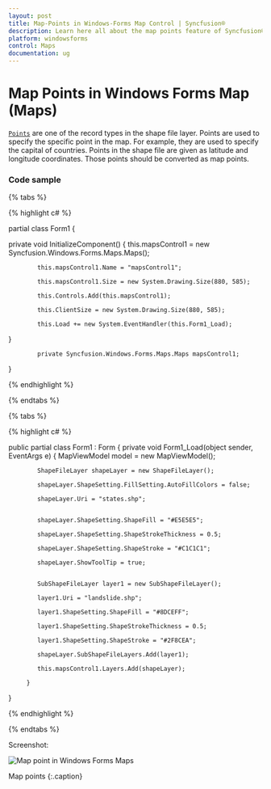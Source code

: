 ```yaml
---
layout: post
title: Map-Points in Windows-Forms Map Control | Syncfusion®
description: Learn here all about the map points feature of Syncfusion® Windows Forms Map (Maps) control and more.
platform: windowsforms
control: Maps
documentation: ug
---
```


# Map Points in Windows Forms Map (Maps)

[`Points`](https://help.syncfusion.com/cr/windowsforms/Syncfusion.UI.Xaml.Maps.ShapeFileRecord.html#Syncfusion_UI_Xaml_Maps_ShapeFileRecord_Points) are one of the record types in the shape file layer. Points are used to specify the specific point in the map. For example, they are used to specify the capital of countries. Points in the shape file are given as latitude and longitude coordinates. Those points should be converted as map points. 


### Code sample

{% tabs %}

{% highlight c# %}

partial class Form1
{

  private void InitializeComponent()
  {
            this.mapsControl1 = new Syncfusion.Windows.Forms.Maps.Maps();

            this.mapsControl1.Name = "mapsControl1";

            this.mapsControl1.Size = new System.Drawing.Size(880, 585); 

            this.Controls.Add(this.mapsControl1);  

            this.ClientSize = new System.Drawing.Size(880, 585);          

            this.Load += new System.EventHandler(this.Form1_Load);            

  }

            private Syncfusion.Windows.Forms.Maps.Maps mapsControl1;

}  

{% endhighlight %}

{% endtabs %}

{% tabs %}

{% highlight c# %}

public partial class Form1 : Form
{
        private void Form1_Load(object sender, EventArgs e)
        { 
            MapViewModel model = new MapViewModel();

            ShapeFileLayer shapeLayer = new ShapeFileLayer();

            shapeLayer.ShapeSetting.FillSetting.AutoFillColors = false;

            shapeLayer.Uri = "states.shp";


            shapeLayer.ShapeSetting.ShapeFill = "#E5E5E5";

            shapeLayer.ShapeSetting.ShapeStrokeThickness = 0.5;

            shapeLayer.ShapeSetting.ShapeStroke = "#C1C1C1";

            shapeLayer.ShowToolTip = true;


            SubShapeFileLayer layer1 = new SubShapeFileLayer();

            layer1.Uri = "landslide.shp";

            layer1.ShapeSetting.ShapeFill = "#8DCEFF";

            layer1.ShapeSetting.ShapeStrokeThickness = 0.5;

            layer1.ShapeSetting.ShapeStroke = "#2F8CEA";

            shapeLayer.SubShapeFileLayers.Add(layer1);

            this.mapsControl1.Layers.Add(shapeLayer);

         }

}      


{% endhighlight %}

{% endtabs %}

Screenshot:

![Map point in Windows Forms Maps](Map-Points_images/Map-Points_img1.png)

Map points
{:.caption}
